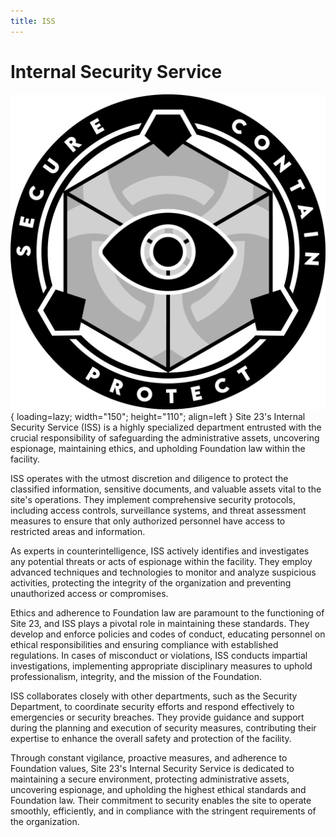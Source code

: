 ```yaml
---
title: ISS
---
```


# Internal Security Service

![ISS Logo](images/logo.png){ loading=lazy; width="150"; height="110"; align=left } 
Site 23's Internal Security Service (ISS) is a highly specialized department entrusted with the crucial responsibility of safeguarding the administrative assets, uncovering espionage, maintaining ethics, and upholding Foundation law within the facility.

ISS operates with the utmost discretion and diligence to protect the classified information, sensitive documents, and valuable assets vital to the site's operations. They implement comprehensive security protocols, including access controls, surveillance systems, and threat assessment measures to ensure that only authorized personnel have access to restricted areas and information.

As experts in counterintelligence, ISS actively identifies and investigates any potential threats or acts of espionage within the facility. They employ advanced techniques and technologies to monitor and analyze suspicious activities, protecting the integrity of the organization and preventing unauthorized access or compromises.

Ethics and adherence to Foundation law are paramount to the functioning of Site 23, and ISS plays a pivotal role in maintaining these standards. They develop and enforce policies and codes of conduct, educating personnel on ethical responsibilities and ensuring compliance with established regulations. In cases of misconduct or violations, ISS conducts impartial investigations, implementing appropriate disciplinary measures to uphold professionalism, integrity, and the mission of the Foundation.

ISS collaborates closely with other departments, such as the Security Department, to coordinate security efforts and respond effectively to emergencies or security breaches. They provide guidance and support during the planning and execution of security measures, contributing their expertise to enhance the overall safety and protection of the facility.

Through constant vigilance, proactive measures, and adherence to Foundation values, Site 23's Internal Security Service is dedicated to maintaining a secure environment, protecting administrative assets, uncovering espionage, and upholding the highest ethical standards and Foundation law. Their commitment to security enables the site to operate smoothly, efficiently, and in compliance with the stringent requirements of the organization.